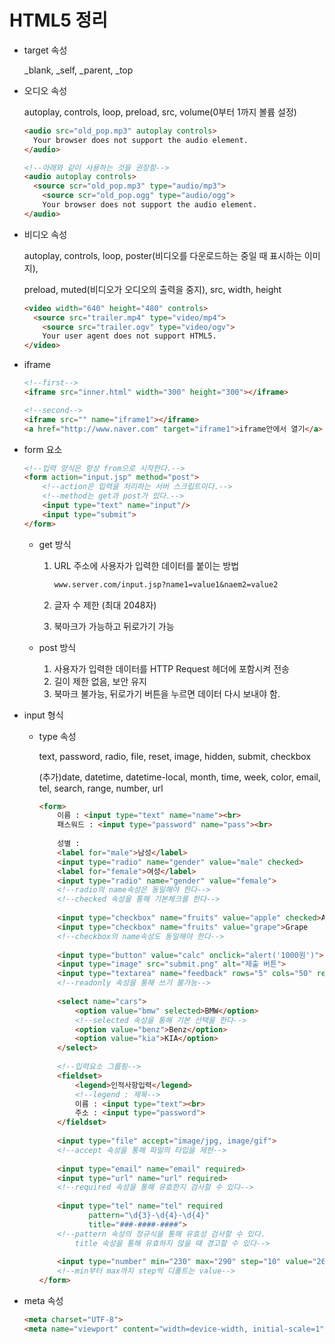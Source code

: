 # HTML5 정리

* target 속성

  _blank, _self, _parent, _top

  

* 오디오 속성

  autoplay, controls, loop, preload, src, volume(0부터 1까지 볼륨 설정)

  ``` html
  <audio src="old_pop.mp3" autoplay controls>
  	Your browser does not support the audio element.
  </audio>
  
  <!--아래와 같이 사용하는 것을 권장함-->
  <audio autoplay controls>
  	<source scr="old_pop.mp3" type="audio/mp3">
      <source scr="old_pop.ogg" type="audio/ogg">
      Your browser does not support the audio element.
  </audio>
  ```

  

* 비디오 속성

  autoplay, controls, loop, poster(비디오를 다운로드하는 중일 때 표시하는 이미지),

  preload, muted(비디오가 오디오의 출력을 중지), src, width, height

  ```html
  <video width="640" height="480" controls>
  	<source src="trailer.mp4" type="video/mp4">
      <source src="trailer.ogv" type="video/ogv">
      Your user agent does not support HTML5.
  </video>
  ```

  

* iframe

  ``` html
  <!--first-->
  <iframe src="inner.html" width="300" height="300"></iframe>
  
  <!--second-->
  <iframe src="" name="iframe1"></iframe>
  <a href="http://www.naver.com" target="iframe1">iframe안에서 열기</a>
  ```

  

* form 요소

  ```html
  <!--입력 양식은 항상 from으로 시작한다.-->
  <form action="input.jsp" method="post">
      <!--action은 입력을 처리하는 서버 스크립트이다.-->
      <!--method는 get과 post가 있다.-->
      <input type="text" name="input"/>
      <input type="submit">
  </form>
  ```

  

  * get 방식

    1. URL 주소에 사용자가 입력한 데이터를 붙이는 방법

       ```txt
       www.server.com/input.jsp?name1=value1&naem2=value2
       ```

    2. 글자 수 제한 (최대 2048자)

    3. 북마크가 가능하고 뒤로가기 가능

  * post 방식

    1. 사용자가 입력한 데이터를 HTTP Request 헤더에 포함시켜 전송
    2. 길이 제한 없음, 보안 유지
    3. 북마크 불가능, 뒤로가기 버튼을 누르면 데이터 다시 보내야 함.



* input 형식

  * type 속성

    text, password, radio, file, reset, image, hidden, submit, checkbox

    (추가)date, datetime, datetime-local, month, time, week, color, email, tel, search, range, number, url

    ```html
    <form>
        이름 : <input type="text" name="name"><br>
        패스워드 : <input type="password" name="pass"><br>
        
        성별 : 
        <label for="male">남성</label>
        <input type="radio" name="gender" value="male" checked>
        <label for="female">여성</label>
        <input type="radio" name="gender" value="female">
        <!--radio의 name속성은 동일해야 한다-->
        <!--checked 속성을 통해 기본체크를 한다-->
        
        <input type="checkbox" name="fruits" value="apple" checked>Apple
        <input type="checkbox" name="fruits" value="grape">Grape
        <!--checkbox의 name속성도 동일해야 한다-->
        
        <input type="button" value="calc" onclick="alert('1000원')">
        <input type="image" src="submit.png" alt="제출 버튼">
        <input type="textarea" name="feedback" rows="5" cols="50" readonly>
        <!--readonly 속성을 통해 쓰기 불가능-->
        
        <select name="cars">
            <option value="bmw" selected>BMW</option>
            <!--selected 속성을 통해 기본 선택을 한다-->
            <option value="benz">Benz</option>
            <option value="kia">KIA</option>
        </select>
        
        <!--입력요소 그룹핑-->
        <fieldset>
            <legend>인적사항입력</legend>
            <!--legend : 제목-->
            이름 : <input type="text"><br>
            주소 : <input type="password">
        </fieldset>
            
        <input type="file" accept="image/jpg, image/gif">
        <!--accept 속성을 통해 파일의 타입을 제한-->
        
        <input type="email" name="email" required>
        <input type="url" name="url" required>
        <!--required 속성을 통해 유효한지 검사할 수 있다-->
        
        <input type="tel" name="tel" required
               pattern="\d{3}-\d{4}-\d{4}"
               title="###-####-####">
        <!--pattern 속성의 정규식을 통해 유효성 검사할 수 있다.
    		title 속성을 통해 유효하지 않을 때 경고할 수 있다-->
        
        <input type="number" min="230" max="290" step="10" value="260">
        <!--min부터 max까지 step씩 디폴트는 value-->
    </form>
    ```
    
* meta 속성
  
  ```html
  <meta charset="UTF-8">
  <meta name="viewport" content="width=device-width, initial-scale=1"> /*모바일 */
  ```
  
